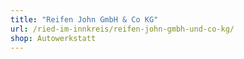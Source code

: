 ```yaml
---
title: "Reifen John GmbH & Co KG"
url: /ried-im-innkreis/reifen-john-gmbh-und-co-kg/
shop: Autowerkstatt
---
```


